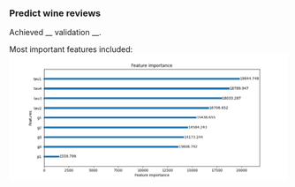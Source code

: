 ### Predict wine reviews

Achieved __ validation __.

Most important features included:
![feature importance](figures/feature_importance.png)
